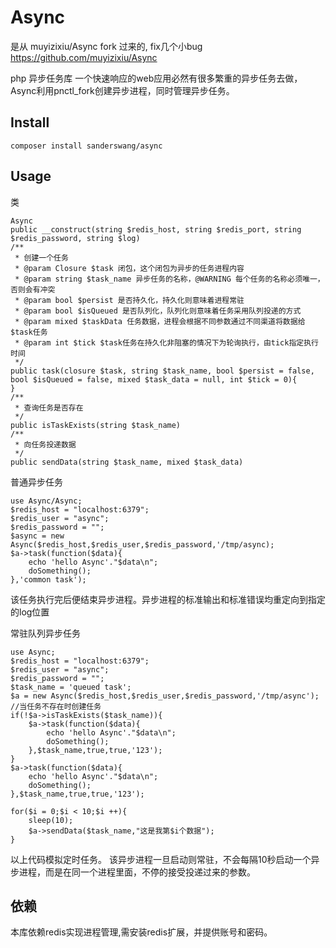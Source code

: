 # Async
是从 muyizixiu/Async fork 过来的, fix几个小bug
https://github.com/muyizixiu/Async


php 异步任务库
一个快速响应的web应用必然有很多繁重的异步任务去做，Async利用pnctl_fork创建异步进程，同时管理异步任务。

## Install
```
composer install sanderswang/async
```

## Usage
类
```
Async
public __construct(string $redis_host, string $redis_port, string $redis_password, string $log)
/**
 * 创建一个任务
 * @param Closure $task 闭包，这个闭包为异步的任务进程内容
 * @param string $task_name 异步任务的名称，@WARNING 每个任务的名称必须唯一，否则会有冲突
 * @param bool $persist 是否持久化，持久化则意味着进程常驻
 * @param bool $isQueued 是否队列化，队列化则意味着任务采用队列投递的方式
 * @param mixed $taskData 任务数据，进程会根据不同参数通过不同渠道将数据给$task任务
 * @param int $tick $task任务在持久化非阻塞的情况下为轮询执行，由tick指定执行时间
 */
public task(closure $task, string $task_name, bool $persist = false, bool $isQueued = false, mixed $task_data = null, int $tick = 0){
}
/**
 * 查询任务是否存在
 */
public isTaskExists(string $task_name)
/**
 * 向任务投递数据
 */
public sendData(string $task_name, mixed $task_data)
```
普通异步任务
```
use Async/Async;
$redis_host = "localhost:6379";
$redis_user = "async";
$redis_password = "";
$async = new Async($redis_host,$redis_user,$redis_password,'/tmp/async);
$a->task(function($data){
    echo 'hello Async'."$data\n";
    doSomething();
},'common task');
```
该任务执行完后便结束异步进程。异步进程的标准输出和标准错误均重定向到指定的log位置

常驻队列异步任务
```
use Async;
$redis_host = "localhost:6379";
$redis_user = "async";
$redis_password = "";
$task_name = 'queued task';
$a = new Async($redis_host,$redis_user,$redis_password,'/tmp/async');
//当任务不存在时创建任务
if(!$a->isTaskExists($task_name)){
    $a->task(function($data){
        echo 'hello Async'."$data\n";
        doSomething();
    },$task_name,true,true,'123');
}
$a->task(function($data){
    echo 'hello Async'."$data\n";
    doSomething();
},$task_name,true,true,'123');

for($i = 0;$i < 10;$i ++){
    sleep(10);
    $a->sendData($task_name,"这是我第$i个数据");
}
```
以上代码模拟定时任务。
该异步进程一旦启动则常驻，不会每隔10秒启动一个异步进程，而是在同一个进程里面，不停的接受投递过来的参数。

## 依赖
本库依赖redis实现进程管理,需安装redis扩展，并提供账号和密码。
